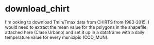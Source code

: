 # download_chirt


I'm ooking to download Tmin/Tmax data from CHIRTS from 1983-2015.
I would need to extract the mean value for the polygons in the shapefile attached here (Clase Urbano) and set it up in a dataframe with a daily temperature value for every municipio (COD_MUN).
